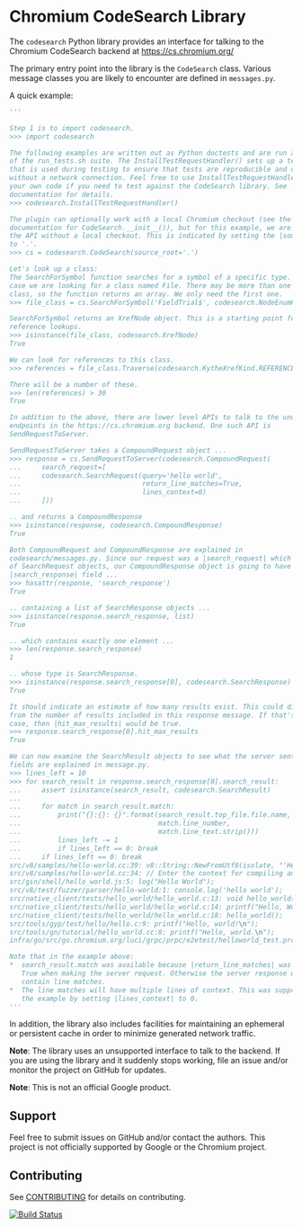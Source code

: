Chromium CodeSearch Library
===========================

The `codesearch` Python library provides an interface for talking to the
Chromium CodeSearch backend at https://cs.chromium.org/

The primary entry point into the library is the `CodeSearch` class. Various
message classes you are likely to encounter are defined in `messages.py`.

A quick example:

``` python
'''

Step 1 is to import codesearch.
>>> import codesearch

The following examples are written out as Python doctests and are run as a part
of the run_tests.sh suite. The InstallTestRequestHandler() sets up a test rig
that is used during testing to ensure that tests are reproducible and can be run
without a network connection. Feel free to use InstallTestRequestHandler() in
your own code if you need to test against the CodeSearch library. See
documentation for details.
>>> codesearch.InstallTestRequestHandler()

The plugin can optionally work with a local Chromium checkout (see the
documentation for CodeSearch.__init__()), but for this example, we are going use
the API without a local checkout. This is indicated by setting the |source_root|
to '.'.
>>> cs = codesearch.CodeSearch(source_root='.')

Let's look up a class:
The SearchForSymbol function searches for a symbol of a specific type. In this
case we are looking for a class named File. There may be more than one such
class, so the function returns an array. We only need the first one.
>>> file_class = cs.SearchForSymbol('FieldTrial$', codesearch.NodeEnumKind.CLASS)[0]

SearchForSymbol returns an XrefNode object. This is a starting point for cross
reference lookups.
>>> isinstance(file_class, codesearch.XrefNode)
True

We can look for references to this class.
>>> references = file_class.Traverse(codesearch.KytheXrefKind.REFERENCE)

There will be a number of these.
>>> len(references) > 30
True

In addition to the above, there are lower level APIs to talk to the unofficial
endpoints in the https://cs.chromium.org backend. One such API is
SendRequestToServer.

SendRequestToServer takes a CompoundRequest object ...
>>> response = cs.SendRequestToServer(codesearch.CompoundRequest(
...     search_request=[
...     codesearch.SearchRequest(query='hello world',
...                              return_line_matches=True,
...                              lines_context=0)
...     ]))

.. and returns a CompoundResponse
>>> isinstance(response, codesearch.CompoundResponse)
True

Both CompoundRequest and CompoundResponse are explained in
codesearch/messages.py. Since our request was a |search_request| which is a list
of SearchRequest objects, our CompoundResponse object is going to have a
|search_response| field ...
>>> hasattr(response, 'search_response')
True

.. containing a list of SearchResponse objects ...
>>> isinstance(response.search_response, list)
True

.. which contains exactly one element ...
>>> len(response.search_response)
1

.. whose type is SearchResponse.
>>> isinstance(response.search_response[0], codesearch.SearchResponse)
True

It should indicate an estimate of how many results exist. This could diverge
from the number of results included in this response message. If that's the
case, then |hit_max_results| would be true.
>>> response.search_response[0].hit_max_results
True

We can now examine the SearchResult objects to see what the server sent us. The
fields are explained in message.py.
>>> lines_left = 10
>>> for search_result in response.search_response[0].search_result:
...     assert isinstance(search_result, codesearch.SearchResult)
... 
...     for match in search_result.match:
...         print("{}:{}: {}".format(search_result.top_file.file.name,
...                                  match.line_number,
...                                  match.line_text.strip()))
...         lines_left -= 1
...         if lines_left == 0: break
...     if lines_left == 0: break
src/v8/samples/hello-world.cc:39: v8::String::NewFromUtf8(isolate, "'Hello' + ', World!'",
src/v8/samples/hello-world.cc:34: // Enter the context for compiling and running the hello world script.
src/gin/shell/hello_world.js:5: log("Hello World");
src/v8/test/fuzzer/parser/hello-world:1: console.log('hello world');
src/native_client/tests/hello_world/hello_world.c:13: void hello_world(void) {
src/native_client/tests/hello_world/hello_world.c:14: printf("Hello, World!\n");
src/native_client/tests/hello_world/hello_world.c:18: hello_world();
src/tools/gyp/test/hello/hello.c:9: printf("Hello, world!\n");
src/tools/gn/tutorial/hello_world.cc:8: printf("Hello, world.\n");
infra/go/src/go.chromium.org/luci/grpc/prpc/e2etest/helloworld_test.proto:19: service Hello {

Note that in the example above:
*  search_result.match was available because |return_line_matches| was set to
   True when making the server request. Otherwise the server response will not
   contain line matches.
*  The line matches will have multiple lines of context. This was suppressed in
   the example by setting |lines_context| to 0.
'''
```

In addition, the library also includes facilities for maintaining an ephemeral
or persistent cache in order to minimize generated network traffic.

**Note**: The library uses an unsupported interface to talk to the backend. If
you are using the library and it suddenly stops working, file an issue and/or
monitor the project on GitHub for updates.

**Note**: This is not an official Google product.

Support
-------

Feel free to submit issues on GitHub and/or contact the authors. This project is
not officially supported by Google or the Chromium project.

Contributing
------------

See [CONTRIBUTING](./CONTRIBUTING.md) for details on contributing.

[![Build Status](https://travis-ci.org/chromium/codesearch-py.svg?branch=master)](https://travis-ci.org/chromium/codesearch-py)

